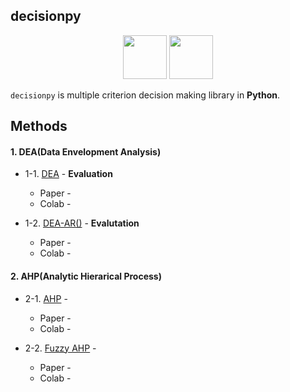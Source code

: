 ## decisionpy

<p align="center">
  <img height="70" src="https://upload.wikimedia.org/wikipedia/commons/thumb/e/ed/Pandas_logo.svg/600px-Pandas_logo.svg.png" />
  <img height="70" src="https://upload.wikimedia.org/wikipedia/commons/thumb/1/1a/NumPy_logo.svg/2880px-NumPy_logo.svg.png" />
</p>

`decisionpy` is multiple criterion decision making library in **Python**.

## Methods

#### 1. DEA(Data Envelopment Analysis)

- 1-1. [DEA]() - **Evaluation**
  - Paper -  []()
  - Colab - []()

- 1-2. [DEA-AR()]() - **Evalutation**
  - Paper -  []()
  - Colab - []()

#### 2. AHP(Analytic Hierarical Process)

- 2-1. [AHP]() - 
  - Paper -  []()
  - Colab - []()

- 2-2. [Fuzzy AHP]() - 
  - Paper -  []()
  - Colab - []()
